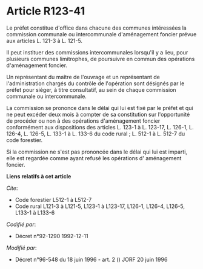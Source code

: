 # Article R123-41

Le préfet constitue d'office dans chacune des communes intéressées la commission communale ou intercommunale d'aménagement
foncier prévue aux articles L. 121-3 à L. 121-5.

Il peut instituer des commissions intercommunales lorsqu'il y a lieu, pour plusieurs communes limitrophes, de poursuivre en
commun des opérations d'aménagement foncier.

Un représentant du maître de l'ouvrage et un représentant de l'administration chargés du contrôle de l'opération sont
désignés par le préfet pour siéger, à titre consultatif, au sein de chaque commission communale ou intercommunale.

La commission se prononce dans le délai qui lui est fixé par le préfet et qui ne peut excéder deux mois à compter de sa
constitution sur l'opportunité de procéder ou non à des opérations d'aménagement foncier conformément aux dispositions des
articles L. 123-1 à L. 123-17, L. 126-1, L. 126-4, L. 126-5, L. 133-1 à L. 133-6 du code rural ; L. 512-1 à L. 512-7 du code
forestier.

Si la commission ne s'est pas prononcée dans le délai qui lui est imparti, elle est regardée comme ayant refusé les
opérations d' aménagement foncier.

**Liens relatifs à cet article**

_Cite_:

  - Code forestier L512-1 à L512-7
  - Code rural L121-3 à L121-5, L123-1 à L123-17, L126-1, L126-4, L126-5, L133-1 à L133-6

_Codifié par_:

  - Décret n°92-1290 1992-12-11

_Modifié par_:

  - Décret n°96-548 du 18 juin 1996 - art. 2 () JORF 20 juin 1996
